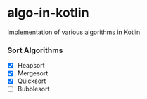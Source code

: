 # algo-in-kotlin
Implementation of various algorithms in Kotlin

### Sort Algorithms
- [x] Heapsort
- [x] Mergesort
- [x] Quicksort
- [ ] Bubblesort